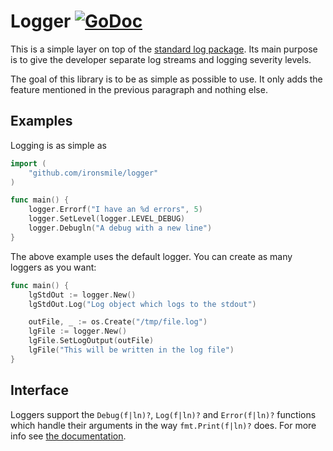 # Logger [![GoDoc](https://godoc.org/github.com/ironsmile/logger?status.png)](http://godoc.org/github.com/ironsmile/logger)

This is a simple layer on top of the [standard log package](http://golang.org/pkg/log/). Its main purpose is to give the developer separate log streams and logging severity levels.

The goal of this library is to be as simple as possible to use. It only adds the feature mentioned in the previous paragraph and nothing else.

## Examples

Logging is as simple as 

```go
import (
    "github.com/ironsmile/logger"
)

func main() {
    logger.Errorf("I have an %d errors", 5)
    logger.SetLevel(logger.LEVEL_DEBUG)
    logger.Debugln("A debug with a new line")
}
```

The above example uses the default logger. You can create as many loggers as you want:

```go
func main() {
    lgStdOut := logger.New()
    lgStdOut.Log("Log object which logs to the stdout")

    outFile, _ := os.Create("/tmp/file.log")
    lgFile := logger.New()
    lgFile.SetLogOutput(outFile)
    lgFile("This will be written in the log file")
}
```

## Interface

Loggers support the `Debug(f|ln)?`, `Log(f|ln)?` and `Error(f|ln)?` functions which handle their arguments in the way `fmt.Print(f|ln)?` does. For more info see [the documentation](godoc.org/github.com/ironsmile/logger).
